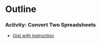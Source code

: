 # Outline

### Activity: Convert Two Spreadsheets
- [Gist with instruction](https://gist.github.com/andydlindsay/20e7305e853bad7b587f294b054cf8de)
